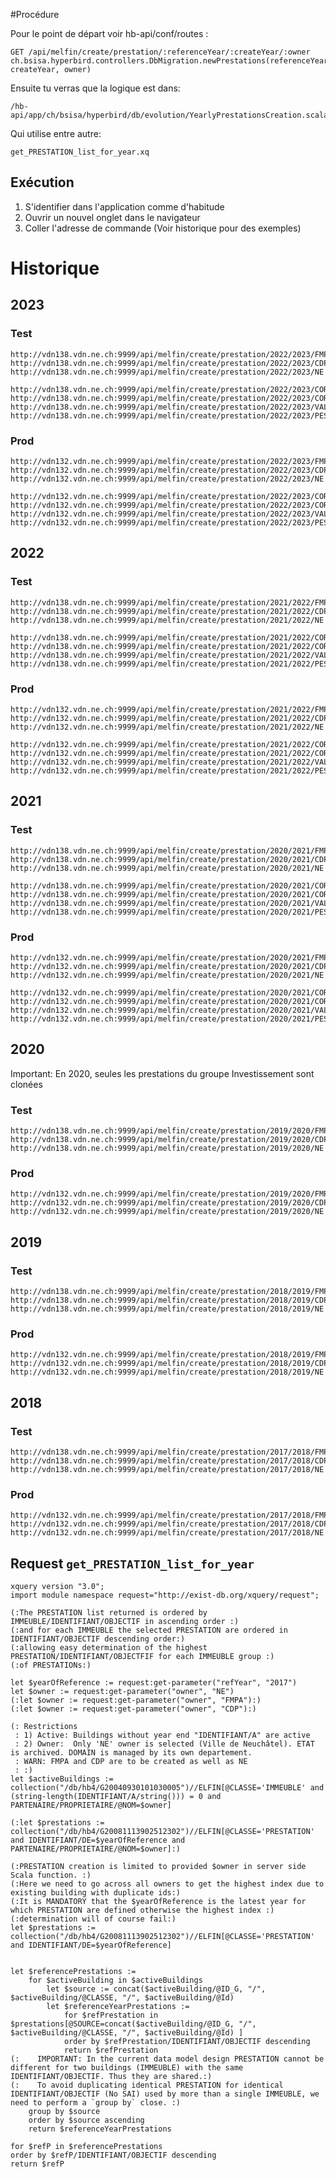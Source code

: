 #Procédure

Pour le point de départ voir hb-api/conf/routes :

    GET /api/melfin/create/prestation/:referenceYear/:createYear/:owner ch.bsisa.hyperbird.controllers.DbMigration.newPrestations(referenceYear, createYear, owner)


Ensuite tu verras que la logique est dans:

    /hb-api/app/ch/bsisa/hyperbird/db/evolution/YearlyPrestationsCreation.scala

Qui utilise entre autre: 

    get_PRESTATION_list_for_year.xq


## Exécution

1. S'identifier dans l'application comme d'habitude
1. Ouvrir un nouvel onglet dans le navigateur
1. Coller l'adresse de commande (Voir historique pour des exemples)

# Historique

## 2023
### Test
    http://vdn138.vdn.ne.ch:9999/api/melfin/create/prestation/2022/2023/FMPA
    http://vdn138.vdn.ne.ch:9999/api/melfin/create/prestation/2022/2023/CDP
    http://vdn138.vdn.ne.ch:9999/api/melfin/create/prestation/2022/2023/NE

    http://vdn138.vdn.ne.ch:9999/api/melfin/create/prestation/2022/2023/CORC
    http://vdn138.vdn.ne.ch:9999/api/melfin/create/prestation/2022/2023/CORM
    http://vdn138.vdn.ne.ch:9999/api/melfin/create/prestation/2022/2023/VAL
    http://vdn138.vdn.ne.ch:9999/api/melfin/create/prestation/2022/2023/PES
    
### Prod
    http://vdn132.vdn.ne.ch:9999/api/melfin/create/prestation/2022/2023/FMPA
    http://vdn132.vdn.ne.ch:9999/api/melfin/create/prestation/2022/2023/CDP
    http://vdn132.vdn.ne.ch:9999/api/melfin/create/prestation/2022/2023/NE
    
    http://vdn132.vdn.ne.ch:9999/api/melfin/create/prestation/2022/2023/CORC
    http://vdn132.vdn.ne.ch:9999/api/melfin/create/prestation/2022/2023/CORM
    http://vdn132.vdn.ne.ch:9999/api/melfin/create/prestation/2022/2023/VAL
    http://vdn132.vdn.ne.ch:9999/api/melfin/create/prestation/2022/2023/PES

## 2022
### Test
    http://vdn138.vdn.ne.ch:9999/api/melfin/create/prestation/2021/2022/FMPA
    http://vdn138.vdn.ne.ch:9999/api/melfin/create/prestation/2021/2022/CDP
    http://vdn138.vdn.ne.ch:9999/api/melfin/create/prestation/2021/2022/NE

    http://vdn138.vdn.ne.ch:9999/api/melfin/create/prestation/2021/2022/CORC
    http://vdn138.vdn.ne.ch:9999/api/melfin/create/prestation/2021/2022/CORM
    http://vdn138.vdn.ne.ch:9999/api/melfin/create/prestation/2021/2022/VAL
    http://vdn138.vdn.ne.ch:9999/api/melfin/create/prestation/2021/2022/PES

### Prod
    http://vdn132.vdn.ne.ch:9999/api/melfin/create/prestation/2021/2022/FMPA
    http://vdn132.vdn.ne.ch:9999/api/melfin/create/prestation/2021/2022/CDP
    http://vdn132.vdn.ne.ch:9999/api/melfin/create/prestation/2021/2022/NE
    
    http://vdn132.vdn.ne.ch:9999/api/melfin/create/prestation/2021/2022/CORC
    http://vdn132.vdn.ne.ch:9999/api/melfin/create/prestation/2021/2022/CORM
    http://vdn132.vdn.ne.ch:9999/api/melfin/create/prestation/2021/2022/VAL
    http://vdn132.vdn.ne.ch:9999/api/melfin/create/prestation/2021/2022/PES

## 2021
### Test
    http://vdn138.vdn.ne.ch:9999/api/melfin/create/prestation/2020/2021/FMPA
    http://vdn138.vdn.ne.ch:9999/api/melfin/create/prestation/2020/2021/CDP
    http://vdn138.vdn.ne.ch:9999/api/melfin/create/prestation/2020/2021/NE

    http://vdn138.vdn.ne.ch:9999/api/melfin/create/prestation/2020/2021/CORC
    http://vdn138.vdn.ne.ch:9999/api/melfin/create/prestation/2020/2021/CORM
    http://vdn138.vdn.ne.ch:9999/api/melfin/create/prestation/2020/2021/VAL
    http://vdn138.vdn.ne.ch:9999/api/melfin/create/prestation/2020/2021/PES

### Prod
    http://vdn132.vdn.ne.ch:9999/api/melfin/create/prestation/2020/2021/FMPA
    http://vdn132.vdn.ne.ch:9999/api/melfin/create/prestation/2020/2021/CDP
    http://vdn132.vdn.ne.ch:9999/api/melfin/create/prestation/2020/2021/NE
    
    http://vdn132.vdn.ne.ch:9999/api/melfin/create/prestation/2020/2021/CORC
    http://vdn132.vdn.ne.ch:9999/api/melfin/create/prestation/2020/2021/CORM
    http://vdn132.vdn.ne.ch:9999/api/melfin/create/prestation/2020/2021/VAL
    http://vdn132.vdn.ne.ch:9999/api/melfin/create/prestation/2020/2021/PES



## 2020 
Important: En 2020, seules les prestations du groupe Investissement sont clonées
### Test
    http://vdn138.vdn.ne.ch:9999/api/melfin/create/prestation/2019/2020/FMPA
    http://vdn138.vdn.ne.ch:9999/api/melfin/create/prestation/2019/2020/CDP
    http://vdn138.vdn.ne.ch:9999/api/melfin/create/prestation/2019/2020/NE
    
### Prod
    http://vdn132.vdn.ne.ch:9999/api/melfin/create/prestation/2019/2020/FMPA
    http://vdn132.vdn.ne.ch:9999/api/melfin/create/prestation/2019/2020/CDP
    http://vdn132.vdn.ne.ch:9999/api/melfin/create/prestation/2019/2020/NE


## 2019 
### Test
    http://vdn138.vdn.ne.ch:9999/api/melfin/create/prestation/2018/2019/FMPA
    http://vdn138.vdn.ne.ch:9999/api/melfin/create/prestation/2018/2019/CDP
    http://vdn138.vdn.ne.ch:9999/api/melfin/create/prestation/2018/2019/NE
    
### Prod
    http://vdn132.vdn.ne.ch:9999/api/melfin/create/prestation/2018/2019/FMPA
    http://vdn132.vdn.ne.ch:9999/api/melfin/create/prestation/2018/2019/CDP
    http://vdn132.vdn.ne.ch:9999/api/melfin/create/prestation/2018/2019/NE

## 2018 
### Test
    http://vdn138.vdn.ne.ch:9999/api/melfin/create/prestation/2017/2018/FMPA
    http://vdn138.vdn.ne.ch:9999/api/melfin/create/prestation/2017/2018/CDP
    http://vdn138.vdn.ne.ch:9999/api/melfin/create/prestation/2017/2018/NE
    
### Prod
    http://vdn132.vdn.ne.ch:9999/api/melfin/create/prestation/2017/2018/FMPA
    http://vdn132.vdn.ne.ch:9999/api/melfin/create/prestation/2017/2018/CDP
    http://vdn132.vdn.ne.ch:9999/api/melfin/create/prestation/2017/2018/NE



## Request `get_PRESTATION_list_for_year`

```
xquery version "3.0";
import module namespace request="http://exist-db.org/xquery/request";

(:The PRESTATION list returned is ordered by IMMEUBLE/IDENTIFIANT/OBJECTIF in ascending order :)
(:and for each IMMEUBLE the selected PRESTATION are ordered in IDENTIFIANT/OBJECTIF descending order:)
(:allowing easy determination of the highest PRESTATION/IDENTIFIANT/OBJECTFIF for each IMMEUBLE group :)
(:of PRESTATIONs:)

let $yearOfReference := request:get-parameter("refYear", "2017")
let $owner := request:get-parameter("owner", "NE")
(:let $owner := request:get-parameter("owner", "FMPA"):)
(:let $owner := request:get-parameter("owner", "CDP"):)

(: Restrictions 
 : 1) Active: Buildings without year end "IDENTIFIANT/A" are active 
 : 2) Owner:  Only 'NE' owner is selected (Ville de Neuchâtel). ETAT is archived. DOMAIN is managed by its own departement.
 : WARN: FMPA and CDP are to be created as well as NE
 : :)
let $activeBuildings := collection("/db/hb4/G20040930101030005")//ELFIN[@CLASSE='IMMEUBLE' and (string-length(IDENTIFIANT/A/string())) = 0 and PARTENAIRE/PROPRIETAIRE/@NOM=$owner]

(:let $prestations := collection("/db/hb4/G20081113902512302")//ELFIN[@CLASSE='PRESTATION' and IDENTIFIANT/DE=$yearOfReference and PARTENAIRE/PROPRIETAIRE/@NOM=$owner]:)

(:PRESTATION creation is limited to provided $owner in server side Scala function. :)
(:Here we need to go across all owners to get the highest index due to existing building with duplicate ids:)
(:It is MANDATORY that the $yearOfReference is the latest year for which PRESTATION are defined otherwise the highest index :)
(:determination will of course fail:)
let $prestations := collection("/db/hb4/G20081113902512302")//ELFIN[@CLASSE='PRESTATION' and IDENTIFIANT/DE=$yearOfReference]


let $referencePrestations := 
    for $activeBuilding in $activeBuildings 
        let $source := concat($activeBuilding/@ID_G, "/", $activeBuilding/@CLASSE, "/", $activeBuilding/@Id) 
        let $referenceYearPrestations := 
            for $refPrestation in $prestations[@SOURCE=concat($activeBuilding/@ID_G, "/", $activeBuilding/@CLASSE, "/", $activeBuilding/@Id) ]
            order by $refPrestation/IDENTIFIANT/OBJECTIF descending
            return $refPrestation
(:    IMPORTANT: In the current data model design PRESTATION cannot be different for two buildings (IMMEUBLE) with the same IDENTIFIANT/OBJECTIF. Thus they are shared.:)
(:    To avoid duplicating identical PRESTATION for identical IDENTIFIANT/OBJECTIF (No SAI) used by more than a single IMMEUBLE, we need to perform a `group by` close. :)
    group by $source
    order by $source ascending
    return $referenceYearPrestations

for $refP in $referencePrestations
order by $refP/IDENTIFIANT/OBJECTIF descending
return $refP


```
